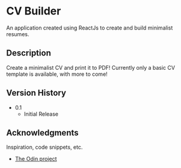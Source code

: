 # CV Builder

An application created using ReactJs to create and build minimalist resumes.

## Description

Create a minimalist CV and print it to PDF! Currently only a basic CV template is available, with more to come!

## Version History

* 0.1
    * Initial Release


## Acknowledgments

Inspiration, code snippets, etc.
* [The Odin project](www.theodinproject.com)
